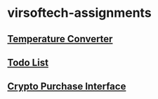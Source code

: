 # virsoftech-assignments

<h2><a href="https://github.com/santoshy1101/Temperature-Converter">Temperature Converter</a></h2>
<h2><a href="https://github.com/santoshy1101/Todo-List">Todo List</a></h2>
<h2><a href="https://github.com/santoshy1101/crypto-list">Crypto Purchase Interface</a></h2>
